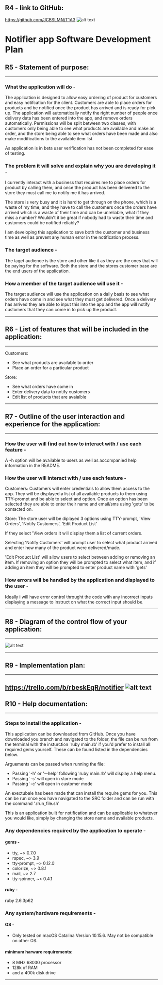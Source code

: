 ## R4 - link to GitHub:
https://github.com/JCBSLMN/T1A3
![alt text](docs/github.png "Title")

# Notifier app Software Development Plan
## R5 - Statement of purpose:
---
### What the application will do -
The application is designed to allow easy ordering of product for customers and easy notifcation for the client. Customers are able to place orders for products and be notified once the product has arrived and is ready for pick up. The application will automatically notify the right number of people once delivery data has been entered into the app, and remove orders automatically. Permissions will be split between two classes, with customers only being able to see what products are available and make an order, and the store being able to see what orders have been made and also make modifications to the available item list.

As application is in beta user verification has not been completed for ease of testing.

### The problem it will solve and explain why you are developing it -
I currently interact with a business that requires me to place orders for product by calling them, and once the product has been delivered to the store they must call me to notify me it has arrived. 

The store is very busy and it is hard to get through on the phone, which is a waste of my time, and they have to call the customers once the orders have arrived which is a waste of their time and can be unreliable, what if they miss a number? Wouldn't it be great if nobody had to waste their time and customers could be notified reliably?

I am developing this application to save both the customer and business time as well as prevent any human error in the notification process. 

### The target audience -
The taget audience is the store and other like it as they are the ones that will be paying for the software. Both the store and the stores customer base are the end users of the application.

### How a member of the target audience will use it -
The target audience will use the application on a daily basis to see what orders have come in and see what they must get delivered. Once a delivery has arrived they are able to input this into the app and the app will notify customers that they can come in to pick up the product.

---
## R6 - List of features that will be included in the application:
---

Customers:
- See what products are available to order
- Place an order for a particular product

Store:
- See what orders have come in
- Enter delivery data to notify customers
- Edit list of products that are avaialble
---
## R7 - Outline of the user interaction and experience for the application:
---
### How the user will find out how to interact with / use each feature -
A -h option will be available to users as well as accompanied help information in the README. 

### How the user will interact with / use each feature -
Customers:
Customers will enter credentials to allow them access to the app. They will be displayed a list of all available products to them using TTY-prompt and be able to select and option. Once an option has been selected they are able to enter their name and email/sms using 'gets' to be contacted on.

Store:
The store user will be diplayed 3 options using TTY-prompt, 'View Orders', 'Notify Customers', 'Edit Product List'

If they select 'View orders it will display them a list of current orders.

Selecting 'Notify Customers' will prompt user to select what product arrived and enter how many of the product were delivered/made.

'Edit Product List' will allow users to select between adding or removing an item. If removing an option they will be prompted to select what item, and if adding an item they will be prompted to enter product name with 'gets'

### How errors will be handled by the application and displayed to the user -
Ideally i will have error control throught the code with any incorrect inputs displaying a message to instruct on what the correct input should be.


---
## R8 - Diagram of the control flow of your application:
---
![alt text](docs/flow_chart.jpeg "Title")

---
## R9 - Implementation plan:
---
https://trello.com/b/rbeskEqR/notifier
![alt text](docs/trello.png "Title")
---
## R10 - Help documentation:
---
### Steps to install the application -
This application can be downloaded from GitHub. Once you have downloaded you branch and navigated to the folder, the file can be run from the terminal with the insturction 'ruby main.rb' if you'd prefer to install all required gems yourself. These can be found listed in the dependencies below.

Arguements can be passed when running the file:
- Passing '-h' or '--help' following 'ruby main.rb' will display a help menu.
- Passing '-s' will open in store mode
- Passing '-c' will open in customer mode

An exectubale has been made that can install the require gems for you. This can be run once you have navigated to the SRC folder and can be run with the command './run_file.sh'

This is an application built for notification and can be applicable to whatever you would like, simply by changing the store name and available products.


### Any dependencies required by the application to operate -
#### gems -
- tty, ~> 0.7.0
- rspec, ~> 3.9
- tty-prompt, ~> 0.12.0
- colorize, ~> 0.8.1
- mail, ~> 2.7
- tty-spinner, ~> 0.4.1

#### ruby -
ruby 2.6.3p62

### Any system/hardware requirements -
#### OS - 
- Only tested on macOS Catalina Version 10.15.6. May not be compatible on other OS.

#### minimum harware requirements:
- 8 MHz 68000 processor 
- 128k of RAM 
- and a 400k disk drive
---